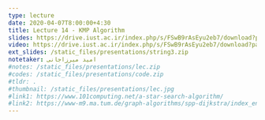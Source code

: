 ```yaml
---
type: lecture
date: 2020-04-07T8:00:00+4:30
title: Lecture 14 - KMP Algorithm
slides: https://drive.iust.ac.ir/index.php/s/FSwB9rAsEyu2eb7/download?path=%2FSlides&files=S14.pdf
video: https://drive.iust.ac.ir/index.php/s/FSwB9rAsEyu2eb7/download?path=%2FVideos&files=S14.mp4
ext_slides: /static_files/presentations/string3.zip
notetaker: امید میرزاجانی
#notes: /static_files/presentations/lec.zip
#codes: /static_files/presentations/code.zip
#tldr: .
#thumbnail: /static_files/presentations/lec.jpg
#link1: https://www.101computing.net/a-star-search-algorithm/
#link2: https://www-m9.ma.tum.de/graph-algorithms/spp-dijkstra/index_en.html
---
```

